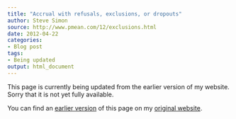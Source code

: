 ```yaml
---
title: "Accrual with refusals, exclusions, or dropouts"
author: Steve Simon
source: http://www.pmean.com/12/exclusions.html
date: 2012-04-22
categories:
- Blog post
tags:
- Being updated
output: html_document
---
```


This page is currently being updated from the earlier version of my website. Sorry that it is not yet fully available.

<!---More--->

You can find an [earlier version][sim1] of this page on my [original website][sim2].

[sim1]: http://www.pmean.com/12/exclusions.html
[sim2]: http://www.pmean.com/original_site.html
